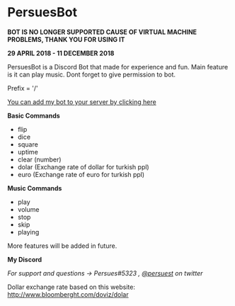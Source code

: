 # PersuesBot 


**BOT IS NO LONGER SUPPORTED CAUSE OF VIRTUAL MACHINE PROBLEMS, THANK YOU FOR USING IT**


**29 APRIL 2018 - 11 DECEMBER 2018**

PersuesBot is a Discord Bot that made for experience and fun.
Main feature is it can play music.
Dont forget to give permission to bot.


Prefix = '/'

[You can add my bot to your server by clicking here](https://discordapp.com/api/oauth2/authorize?client_id=440163732383989761&permissions=0&scope=bot)


**Basic Commands**
- flip     
- dice          
- square        
- uptime
- clear (number)
- dolar (Exchange rate of dollar for turkish ppl) 
- euro (Exchange rate of euro for turkish ppl)

**Music Commands**
- play
- volume
- stop
- skip
- playing

More features will be added in future.

**My Discord**

*For support and questions -> Persues#5323 , [@persuest](https://twitter.com/Persuest) on twitter*
 
Dollar exchange rate based on this website: http://www.bloomberght.com/doviz/dolar

